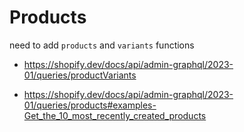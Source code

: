# Products

need to add `products` and `variants` functions

- https://shopify.dev/docs/api/admin-graphql/2023-01/queries/productVariants

- https://shopify.dev/docs/api/admin-graphql/2023-01/queries/products#examples-Get_the_10_most_recently_created_products

